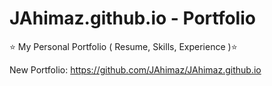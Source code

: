 # JAhimaz.github.io - Portfolio

⭐ My Personal Portfolio ( Resume, Skills, Experience )⭐ 

New Portfolio: https://github.com/JAhimaz/JAhimaz.github.io

